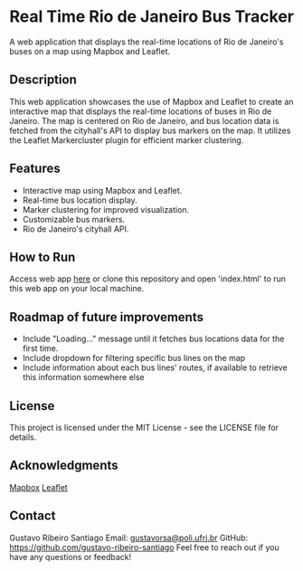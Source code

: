 # Real Time Rio de Janeiro Bus Tracker

A web application that displays the real-time locations of Rio de Janeiro's buses on a map using Mapbox and Leaflet.

## Description

This web application showcases the use of Mapbox and Leaflet to create an interactive map that displays the real-time locations of buses in Rio de Janeiro. The map is centered on Rio de Janeiro, and bus location data is fetched from the cityhall's API to display bus markers on the map. It utilizes the Leaflet Markercluster plugin for efficient marker clustering.

## Features

- Interactive map using Mapbox and Leaflet.
- Real-time bus location display.
- Marker clustering for improved visualization.
- Customizable bus markers.
- Rio de Janeiro's cityhall API.

## How to Run

Access web app [here](gustavo-ribeiro-santiago.github.io/real-time-bus-tracker-rj) or clone this repository and open 'index.html' to run this web app on your local machine.

## Roadmap of future improvements

- Include "Loading..." message until it fetches bus locations data for the first time.
- Include dropdown for filtering specific bus lines on the map
- Include information about each bus lines' routes, if available to retrieve this information somewhere else

## License

This project is licensed under the MIT License - see the LICENSE file for details.

## Acknowledgments

[Mapbox](https://www.mapbox.com/)
[Leaflet](https://leafletjs.com/)

## Contact
Gustavo Ribeiro Santiago
Email: gustavorsa@poli.ufrj.br
GitHub: https://github.com/gustavo-ribeiro-santiago
Feel free to reach out if you have any questions or feedback!
